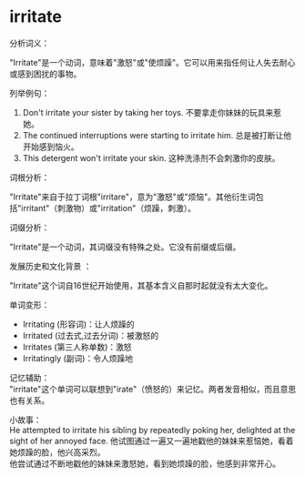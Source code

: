 # irritate

分析词义：

  

"Irritate"是一个动词，意味着"激怒"或"使烦躁"。它可以用来指任何让人失去耐心或感到困扰的事物。

  

列举例句：

  

1.  Don't irritate your sister by taking her toys. 不要拿走你妹妹的玩具来惹她。
2.  The continued interruptions were starting to irritate him. 总是被打断让他开始感到恼火。
3.  This detergent won't irritate your skin. 这种洗涤剂不会刺激你的皮肤。

  

词根分析：

  

"Irritate"来自于拉丁词根"irritare"，意为"激怒"或"烦恼"。其他衍生词包括"irritant"（刺激物）或"irritation"（烦躁，刺激）。

  

词缀分析：

  

"Irritate"是一个动词，其词缀没有特殊之处。它没有前缀或后缀。

  

发展历史和文化背景 ：

  

"Irritate"这个词自16世纪开始使用，其基本含义自那时起就没有太大变化。

  

单词变形：

  

*   Irritating (形容词)：让人烦躁的
*   Irritated (过去式,过去分词)：被激怒的
*   Irritates (第三人称单数)：激怒
*   Irritatingly (副词)：令人烦躁地

  

记忆辅助：  
"irritate"这个单词可以联想到"irate"（愤怒的）来记忆。两者发音相似，而且意思也有关系。

  

小故事：  
He attempted to irritate his sibling by repeatedly poking her, delighted at the sight of her annoyed face. 他试图通过一遍又一遍地戳他的妹妹来惹恼她，看着她烦躁的脸，他兴高采烈。  
他尝试通过不断地戳他的妹妹来激怒她，看到她烦躁的脸，他感到非常开心。
